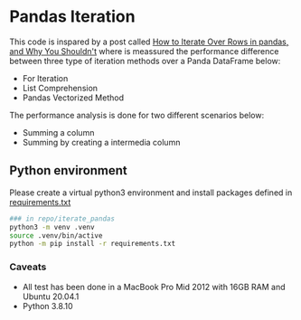 # Pandas Iteration

This code is inspared by a post called [How to Iterate Over Rows in pandas, and Why You Shouldn't](https://realpython.com/pandas-iterate-over-rows/) where is meassured the performance difference between three type of iteration methods over a Panda DataFrame below:
* For Iteration
* List Comprehension
* Pandas Vectorized Method

The performance analysis is done for two different scenarios below:
* Summing a column
* Summing by creating a intermedia column

## Python environment

Please create a virtual python3 environment and install packages defined in [requirements.txt](requirements.txt)

```bash
### in repo/iterate_pandas
python3 -m venv .venv
source .venv/bin/active
python -m pip install -r requirements.txt
```


### Caveats
* All test has been done in a MacBook Pro Mid 2012 with 16GB RAM and Ubuntu 20.04.1
* Python 3.8.10